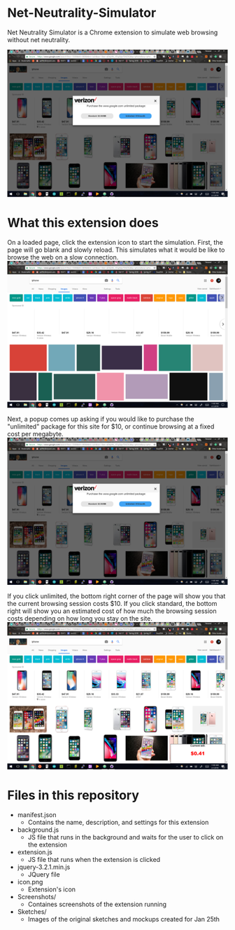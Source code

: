 # Net-Neutrality-Simulator
Net Neutrality Simulator is a Chrome extension to simulate web browsing without net neutrality.

![Net Neutrality Popup](Screenshots/popup.png)

# What this extension does
On a loaded page, click the extension icon to start the simulation. First, the page will go blank and slowly reload. This simulates what it would be like to browse the web on a slow connection.
![Loading](Screenshots/loading.png)

Next, a popup comes up asking if you would like to purchase the "unlimited" package for this site for $10, or continue browsing at a fixed cost per megabyte.
![Popup](Screenshots/popup.png)

If you click unlimited, the bottom right corner of the page will show you that the current browsing session costs $10. If you click standard, the bottom right will show you an estimated cost of how much the browsing session costs depending on how long you stay on the site.
![Billing](Screenshots/bill.png)

# Files in this repository
- manifest.json
  - Contains the name, description, and settings for this extension
- background.js
  - JS file that runs in the background and waits for the user to click on the extension
- extension.js
  - JS file that runs when the extension is clicked
- jquery-3.2.1.min.js
  - JQuery file
- icon.png
  - Extension's icon
- Screenshots/
  - Containes screenshots of the extension running
- Sketches/
  - Images of the original sketches and mockups created for Jan 25th
